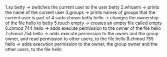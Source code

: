 1.su betty -> switches the current user to the user betty
2.whoami -> prints the name of the current user
3.groups -> prints names of groups that the current user is part of
4.sudo chown betty hello -> changes the ownership of the file hello to betty
5.touch empty -> creates an empty file called empty
6.chmod 744 hello ->  adds execute permission to the owner of the file hello
7.chmod 754 hello -> adds execute permission to the owner and the group owner, and read permission to other users, to the file hello
8.chmod 755 hello -> adds execution permission to the owner, the group owner and the other users, to the file hello
